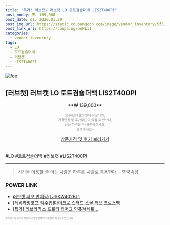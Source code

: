 ```yaml
--- 
title: "특가! 러브캣/ 러브캣 LO 토트겸숄더백 LIS2T400PI" 
post_money: ₩. 139,000 
post_date: dt. 2020.01.29 
post_img_url: https://static.coupangcdn.com/image/vendor_inventory/5f51/3db871c4370f7e0d1a650ddcc5246604afcf22b3287891b59b7eca629420.jpg 
post_link_url: https://coupa.ng/bnFLiI 
categories: 
  - vendor_inventory 
tags: 
  - LO 
  - 토트겸숄더백 
  - 러브캣 
  - LIS2T400PI 
--- 
```

[![foo](https://static.coupangcdn.com/image/vendor_inventory/5f51/3db871c4370f7e0d1a650ddcc5246604afcf22b3287891b59b7eca629420.jpg)](https://coupa.ng/bnFLiI) 

## [러브캣] 러브캣 LO 토트겸숄더백 LIS2T400PI 
<p style="text-align: center;">**₩ 139,000**</p> 
<p style="text-align: center;"><span style="color: #898c8f; font-family: Georgia,Times,serif; font-size: 0.75em;">2020년01월29일에 작성되어, <br>가격변동 및 추가할인이 있을 수 있으니,<br> 상품 가격을 꼭!확인해주세요.<br>행복하세요~</span> 
</p>	 
<div markdown="0" style="text-align: center;"><a href="https://coupa.ng/bnFLiI" class="btn btn--success">상품가격 및 후기 보러가기</a></div> 
<br><br> 
  #LO #토트겸숄더백 #러브캣 #LIS2T400PI 
<hr> 

> 시간을 이용할 줄 아는 사람은 하루를 사흘로 통용한다. - 영국속담 


### POWER LINK

* <a href="https://blog.naver.com/fasyy4321/221784591387" target="_blank">러브캣 쎄보 반지갑(LJSKW402BL)</a>
* <a href="https://blog.naver.com/sakai111/221784303293" target="_blank">[레베카밍코프 직수입]마이크로 스터드 스몰 러브 크로스백</a>
* <a href="https://blog.naver.com/an0733/221787863339" target="_blank">[특가] 러브라믹스 프로티 티머그 인퓨져세트...</a>

<span style="color: #898c8f; font-family: Georgia,Times,serif; font-size: 0.55em;">파트너스활동으로 작성자에게 일정액의 커미션이 제공될수 있습니다.</span> 
